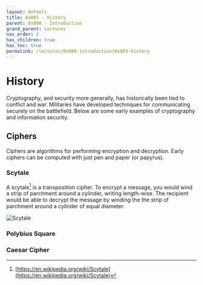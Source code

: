 ```yaml
---
layout: default
title: 0x003 - History
parent: 0x000 - Introduction
grand_parent: Lectures
nav_order: 2
has_children: true
has_toc: true
permalink: /lectures/0x000-introduction/0x003-history
---
```


# History

Cryptography, and security more generally, has historically been tied to conflict and war.
Militaries have developed techniques for communicating securely on the battlefield.
Below are some early examples of cryptography and information security.

## Ciphers

Ciphers are algorithms for performing encryption and decryption.
Early ciphers can be computed with just pen and paper (or papyrus).

### Scytale

A scytale[^1] is a transposition cipher.
To encrypt a message, you would wind a strip of parchment around a cylinder, writing length-wise.
The recipient would be able to decrypt the message by winding the the strip of parchment around a cylinder of equal diameter.

![Scytale](https://upload.wikimedia.org/wikipedia/commons/thumb/5/51/Skytale.png/1200px-Skytale.png)

### Polybius Square

### Caesar Cipher



[^1]: [https://en.wikipedia.org/wiki/Scytale](https://en.wikipedia.org/wiki/Scytale)